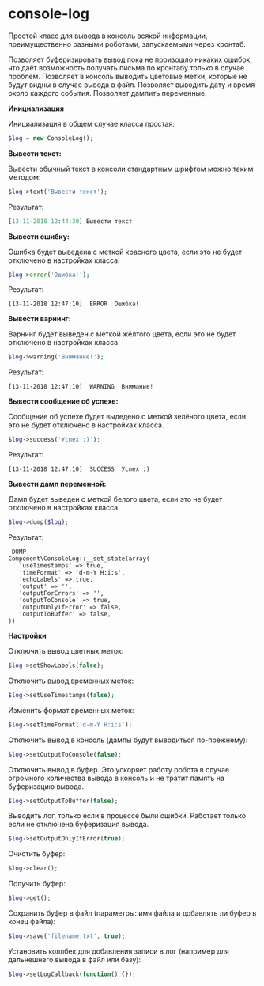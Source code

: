 # console-log
Простой класс для вывода в консоль всякой информации, преимущественно разными роботами, запускаемыми через кронтаб.

Позволяет буферизировать вывод пока не произошло никаких ошибок, что даёт возможность получать письма по кронтабу только в случае проблем.
Позволяет в консоль выводить цветовые метки, которые не будут видны в случае вывода в файл.
Позволяет выводить дату и время около каждого события.
Позволяет дампить переменные. 

**Инициализация**

Инициализация в общем случае класса простая:

```php
$log = new ConsoleLog();
```

**Вывести текст:**

Вывести обычный текст в консоли стандартным шрифтом можно таким методом:

```php
$log->text('Вывести текст');
```

Результат:

```php
[13-11-2018 12:44:39] Вывести текст
```

**Вывести ошибку:**

Ошибка будет выведена с меткой красного цвета, если это не будет отключено в настройках класса.

```php
$log->error('Ошибка!');
```

Результат:
```
[13-11-2018 12:47:10]  ERROR  Ошибка!
```

**Вывести варнинг:**

Варнинг будет выведен с меткой жёлтого цвета, если это не будет отключено в настройках класса.

```php
$log->warning('Внимание!');
```

Результат:
```
[13-11-2018 12:47:10]  WARNING  Внимание!
```

**Вывести сообщение об успехе:**

Сообщение об успехе будет выдедено с меткой зелёного цвета, если это не будет отключено в настройках класса.

```php
$log->success('Успех :)');
```

Результат:
```
[13-11-2018 12:47:10]  SUCCESS  Успех :)
```

**Вывести дамп переменной:**

Дамп будет выведен с меткой белого цвета, если это не будет отключено в настройках класса.

```php
$log->dump($log);
```

Результат:
```
 DUMP  
Component\ConsoleLog::__set_state(array(
   'useTimestamps' => true,
   'timeFormat' => 'd-m-Y H:i:s',
   'echoLabels' => true,
   'output' => '',
   'outputForErrors' => '',
   'outputToConsole' => true,
   'outputOnlyIfError' => false,
   'outputToBuffer' => false,
))
```

**Настройки**

Отключить вывод цветных меток:

```php
$log->setShowLabels(false);
```

Отключить вывод временных меток:

```php
$log->setUseTimestamps(false);
```

Изменить формат временных меток:

```php
$log->setTimeFormat('d-m-Y H:i:s');
```

Отключить вывод в консоль (дампы будут выводиться по-прежнему):

```php
$log->setOutputToConsole(false);
```

Отключить вывод в буфер. Это ускоряет работу робота в случае огромного количества вывода в консоль и не тратит память на буферизацию вывода.

```php
$log->setOutputToBuffer(false);
```

Выводить лог, только если в процессе были ошибки. Работает только если не отключена буферизация вывода.

```php
$log->setOutputOnlyIfError(true);
```

Очистить буфер:

```php
$log->clear();
```

Получить буфер:

```php
$log->get();
```

Сохранить буфер в файл (параметры: имя файла и добавлять ли буфер в конец файла):

```php
$log->save('filename.txt', true);
```

Установить коллбек для добавления записи в лог (например для дальнешнего вывода в файл или базу):

```php
$log->setLogCallback(function() {});
```
